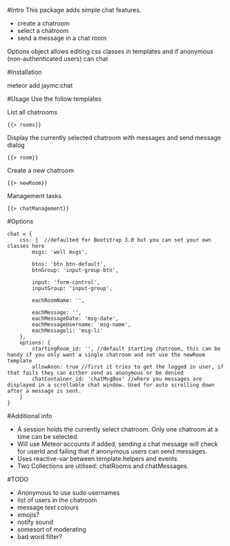 #Intro
This package adds simple chat features.
- create a chatroom
- select a chatroom
- send a message in a chat room

Options object allows editing css classes in templates and if anonymous (non-authenticated users) can chat

#Installation

meteor add jaymc:chat

#Usage
Use the follow templates

List all chatrooms
```
{{> rooms}}
```

Display the currently selected chatroom with messages and send message dialog
```
{{> room}}
```

Create a new chatroom
```
{{> newRoom}}
```

Management tasks
```
{{> chatManagement}}
```

#Options
```
chat = {
	css: {	//defaulted for Bootstrap 3.0 but you can set your own classes here
		msgs: 'well msgs',

		btns: 'btn btn-default',
		btnGroup: 'input-group-btn',

		input: 'form-control',
		inputGroup: 'input-group',

		eachRoomName: '',

		eachMessage: '',
		eachMessageDate: 'msg-date',
		eachMessageUsername: 'msg-name',
		eachMessageli: 'msg-li'
	},
	options: {
		startingRoom_id: '', //default starting chatroom, this can be handy if you only want a single chatroom and not use the newRoom template
		allowAnon: true //first it tries to get the logged in user, if that fails they can either send as anonymous or be denied
		chatContainer_id: 'chatMsgBox' //where you messages are displayed in a scrollable chat window. Used for auto scrolling down after a message is sent.
	}
}
```

#Additional info
- A session holds the currently select chatroom. Only one chatroom at a time can be selected.
- Will use Meteor accounts if added, sending a chat message will check for userId and failing that if anonymous users can send messages.
- Uses reactive-var between template.helpers and events.
- Two Collections are utilised: chatRooms and chatMessages.

#TODO
- Anonymous to use sudo usernames
- list of users in the chatroom
- message text colours
- emojis?
- notify sound
- somesort of moderating
- bad word filter?

